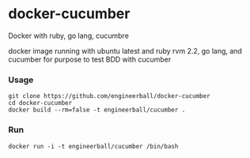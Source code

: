 # docker-cucumber
Docker with ruby, go lang, cucumbre

docker image running with ubuntu latest and ruby rvm 2.2, go lang, and cucumber for purpose to test BDD with cucumber

### Usage

``` 
git clone https://github.com/engineerball/docker-cucumber
cd docker-cucumber
docker build --rm=false -t engineerball/cucumber .
````

### Run
``` 
docker run -i -t engineerball/cucumber /bin/bash
```


